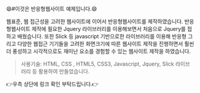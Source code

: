 😄#이것은 반응형웹사이트 예제입니다.😄


웹표준, 웹 접근성을 고려한 웹사이트에 이어서 반응형웹사이트를 제작하였습니다. 반응형웹사이트 제작에 필요한 Jquery 라이브러리를 이용해보면서 처음으로 Jquery를 접하고 배웠습니다. 또한 Slick 등 javascript 기반으로한 라이브러리를 이용해
반응형 그리고 다양한 웹접근 기기들을 고려한 화면크기에 따른 웹사이트 제작을 진행하면서 훨씬 더 풍성하고 시각적으로도 재미난 요소를 경험할 수 있는 웹사이트 제작을 하였습니다.  

> 사용기술: HTML, CSS , HTML5, CSS3, Javascript, Jquery, Slick 라이브러리 등 활용하여 만들었습니다.

👉우측 상단에 링크 확인 부탁드립니다.👉

